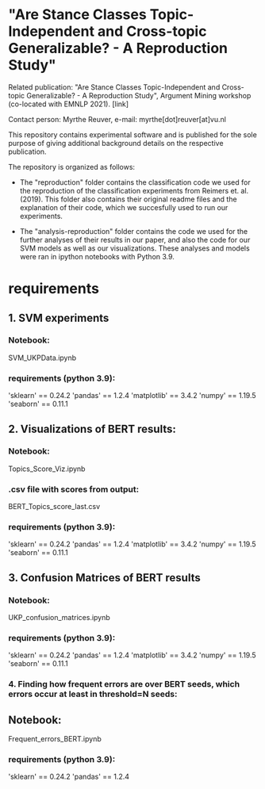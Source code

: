 # "Are Stance Classes Topic-Independent and Cross-topic Generalizable? - A Reproduction Study"
Related publication: "Are Stance Classes Topic-Independent and Cross-topic Generalizable? - A Reproduction Study", Argument Mining workshop (co-located with EMNLP 2021). [link]

Contact person: Myrthe Reuver, e-mail: myrthe[dot]reuver[at]vu.nl

This repository contains experimental software and is published for the sole purpose of giving additional background details on the respective publication.

The repository is organized as follows:

- The "reproduction" folder contains the classification code we used for the reproduction of the classification experiments from Reimers et. al. (2019). This folder also contains their original readme files and the explanation of their code, which we succesfully used to run our experiments.

- The "analysis-reproduction" folder contains the code we used for the further analyses of their results in our paper, and also the code for our SVM models as well as our visualizations. These analyses and models were ran in ipython notebooks with Python 3.9. 

# requirements
## 1. SVM experiments 

### Notebook: 

SVM_UKPData.ipynb

### requirements (python 3.9):
'sklearn' == 0.24.2
'pandas' == 1.2.4
'matplotlib' == 3.4.2
'numpy' == 1.19.5
'seaborn' == 0.11.1

## 2. Visualizations of BERT results:

### Notebook:
Topics_Score_Viz.ipynb

### .csv file with scores from output: 
BERT_Topics_score_last.csv

### requirements (python 3.9):
'sklearn' == 0.24.2
'pandas' == 1.2.4
'matplotlib' == 3.4.2
'numpy' == 1.19.5
'seaborn' == 0.11.1

## 3. Confusion Matrices of BERT results
### Notebook:
UKP_confusion_matrices.ipynb

### requirements (python 3.9):
'sklearn' == 0.24.2
'pandas' == 1.2.4
'matplotlib' == 3.4.2
'numpy' == 1.19.5
'seaborn' == 0.11.1

### 4. Finding how frequent errors are over BERT seeds, which errors occur at least in threshold=N seeds:
## Notebook: 
Frequent_errors_BERT.ipynb

### requirements (python 3.9):
'sklearn' == 0.24.2
'pandas' == 1.2.4





